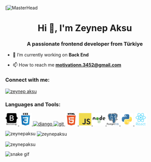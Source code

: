  [![MasterHead](https://www.google.com/url?sa=i&url=https%3A%2F%2Fgithub.com%2Fhallymer%2FHTML_CSS_JS_Python_half-hour_summary_course&psig=AOvVaw25cGh74HgGDMk8c4pUp6pS&ust=1702492968488000&source=images&cd=vfe&opi=89978449&ved=0CBEQjRxqFwoTCLDM5eDGioMDFQAAAAAdAAAAABAD)
<h1 align="center">Hi 👋, I'm Zeynep Aksu</h1>
<h3 align="center">A passionate frontend developer from Türkiye</h3>

- 🔭 I’m currently working on **Back End**

- 📫 How to reach me **motivationn.3452@gmail.com**

<h3 align="left">Connect with me:</h3>
<p align="left">
<a href="https://linkedin.com/in/zeynep aksu" target="blank"><img align="center" src="https://raw.githubusercontent.com/rahuldkjain/github-profile-readme-generator/master/src/images/icons/Social/linked-in-alt.svg" alt="zeynep aksu" height="30" width="40" /></a>
</p>

<h3 align="left">Languages and Tools:</h3>
<p align="left"> <a href="https://getbootstrap.com" target="_blank" rel="noreferrer"> <img src="https://raw.githubusercontent.com/devicons/devicon/master/icons/bootstrap/bootstrap-plain-wordmark.svg" alt="bootstrap" width="40" height="40"/> </a> <a href="https://www.w3schools.com/css/" target="_blank" rel="noreferrer"> <img src="https://raw.githubusercontent.com/devicons/devicon/master/icons/css3/css3-original-wordmark.svg" alt="css3" width="40" height="40"/> </a> <a href="https://www.djangoproject.com/" target="_blank" rel="noreferrer"> <img src="https://cdn.worldvectorlogo.com/logos/django.svg" alt="django" width="40" height="40"/> </a> <a href="https://git-scm.com/" target="_blank" rel="noreferrer"> <img src="https://www.vectorlogo.zone/logos/git-scm/git-scm-icon.svg" alt="git" width="40" height="40"/> </a> <a href="https://www.w3.org/html/" target="_blank" rel="noreferrer"> <img src="https://raw.githubusercontent.com/devicons/devicon/master/icons/html5/html5-original-wordmark.svg" alt="html5" width="40" height="40"/> </a> <a href="https://developer.mozilla.org/en-US/docs/Web/JavaScript" target="_blank" rel="noreferrer"> <img src="https://raw.githubusercontent.com/devicons/devicon/master/icons/javascript/javascript-original.svg" alt="javascript" width="40" height="40"/> </a> <a href="https://nodejs.org" target="_blank" rel="noreferrer"> <img src="https://raw.githubusercontent.com/devicons/devicon/master/icons/nodejs/nodejs-original-wordmark.svg" alt="nodejs" width="40" height="40"/> </a> <a href="https://www.postgresql.org" target="_blank" rel="noreferrer"> <img src="https://raw.githubusercontent.com/devicons/devicon/master/icons/postgresql/postgresql-original-wordmark.svg" alt="postgresql" width="40" height="40"/> </a> <a href="https://www.python.org" target="_blank" rel="noreferrer"> <img src="https://raw.githubusercontent.com/devicons/devicon/master/icons/python/python-original.svg" alt="python" width="40" height="40"/> </a> <a href="https://reactjs.org/" target="_blank" rel="noreferrer"> <img src="https://raw.githubusercontent.com/devicons/devicon/master/icons/react/react-original-wordmark.svg" alt="react" width="40" height="40"/> </a> </p>

<p><img align="left" src="https://github-readme-stats.vercel.app/api/top-langs?username=zeynepaksu&show_icons=true&locale=en&layout=compact" alt="zeynepaksu" /></p>

<p>&nbsp;<img align="center" src="https://github-readme-stats.vercel.app/api?username=zeynepaksu&show_icons=true&locale=en" alt="zeynepaksu" /></p>

<p><img align="center" src="https://github-readme-streak-stats.herokuapp.com/?user=zeynepaksu&" alt="zeynepaksu" /></p>







![snake gif](https://github.com/ZeynepAksu/ZeynepAksu/blob/output/github-contribution-grid-snake.gif)
